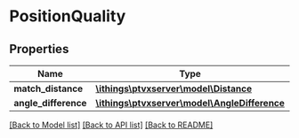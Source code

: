 # PositionQuality

## Properties
Name | Type | Description | Notes
------------ | ------------- | ------------- | -------------
**match_distance** | [**\ithings\ptvxserver\model\Distance**](Distance.md) |  | 
**angle_difference** | [**\ithings\ptvxserver\model\AngleDifference**](AngleDifference.md) |  | [optional] 

[[Back to Model list]](../../README.md#documentation-for-models) [[Back to API list]](../../README.md#documentation-for-api-endpoints) [[Back to README]](../../README.md)

